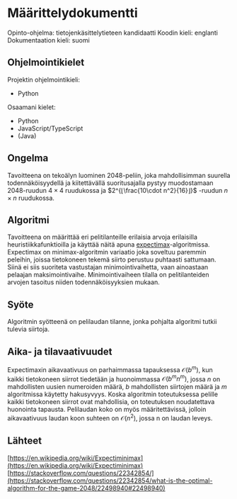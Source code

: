 # Määrittelydokumentti

Opinto-ohjelma: tietojenkäsittelytieteen kandidaatti
Koodin kieli: englanti
Dokumentaation kieli: suomi

## Ohjelmointikielet

Projektin ohjelmointikieli:
- Python

Osaamani kielet:
- Python
- JavaScript/TypeScript
- (Java)

## Ongelma

Tavoitteena on tekoälyn luominen 2048-peliin, joka mahdollisimman suurella todennäköisyydellä ja kiitettävällä suoritusajalla pystyy muodostamaan $2048$-ruudun $4\times4$ ruudukossa ja $2^{⌊\frac{10\cdot n^2}{16}⌋}$ -ruudun $n\times n$ ruudukossa.

## Algoritmi

Tavoitteena on määrittää eri pelitilanteille erilaisia arvoja erilaisilla heuristiikkafunktioilla ja käyttää näitä apuna [expectimax](https://en.wikipedia.org/wiki/Expectiminimax)-algoritmissa.
Expectimax on minimax-algoritmin variaatio joka soveltuu paremmin peleihin, joissa tietokoneen tekemä siirto perustuu puhtaasti sattumaan. Siinä ei siis suoriteta vastustajan minimointivaihetta, vaan ainoastaan pelaajan maksimointivaihe. Minimointivaiheen tilalla on pelitilanteiden arvojen tasoitus niiden todennäköisyyksien mukaan. 

## Syöte

Algoritmin syötteenä on pelilaudan tilanne, jonka pohjalta algoritmi tutkii tulevia siirtoja.

## Aika- ja tilavaativuudet

Expectimaxin aikavaativuus on parhaimmassa tapauksessa $\mathcal{O}(b^m)$, kun kaikki tietokoneen siirrot tiedetään ja huonoimmassa $\mathcal{O}(b^mn^m)$, jossa $n$ on mahdollisten uusien numeroiden määrä, $b$ mahdollisten siirtojen määrä ja $m$ algoritmissa käytetty hakusyvyys. Koska algoritmin toteutuksessa pelille kaikki tietokoneen siirrot ovat mahdollisia, on toteutuksen noudatettava huonointa tapausta. Pelilaudan koko on myös määritettävissä, jolloin aikavaativuus laudan koon suhteen on $\mathcal{O}(n^2)$, jossa n on laudan leveys.

## Lähteet

[https://en.wikipedia.org/wiki/Expectiminimax](https://en.wikipedia.org/wiki/Expectiminimax)
[https://stackoverflow.com/questions/22342854/](https://stackoverflow.com/questions/22342854/what-is-the-optimal-algorithm-for-the-game-2048/22498940#22498940)